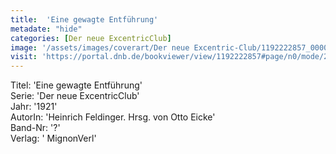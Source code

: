 ```yaml
---
title:  'Eine gewagte Entführung'
metadate: "hide"
categories: [Der neue ExcentricClub]
image: '/assets/images/coverart/Der neue Excentric-Club/1192222857_00000010.jpg'
visit: 'https://portal.dnb.de/bookviewer/view/1192222857#page/n0/mode/2up'
---
```

Titel: 'Eine gewagte Entführung' <br>
Serie: 'Der neue ExcentricClub' <br>
Jahr: '1921' <br>
AutorIn: 'Heinrich Feldinger. Hrsg. von Otto Eicke' <br>
Band-Nr: '?' <br>
Verlag: ' MignonVerl'